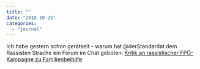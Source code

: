 ```yaml
---
title: ""
date: "2018-10-25"
categories: 
  - "journal"
---
```


Ich habe gestern schon gerätselt - warum hat @derStandardat dem Rassisten Strache ein Forum im Chat geboten: [Kritik an rassistischer FPÖ-Kampagne zu Familienbeihilfe](https://derstandard.at/2000090070373/Kritik-an-rassistischer-FPOe-Kampagne-zu-Familienbeihilfe)
